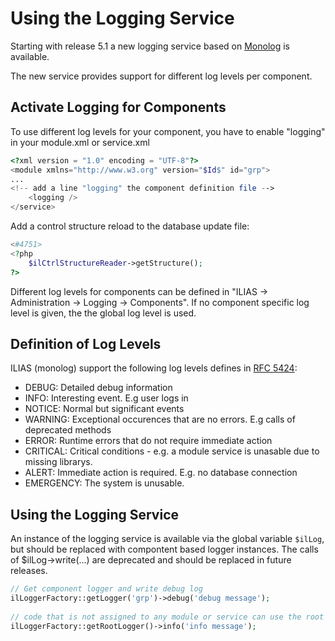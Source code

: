 # Using the Logging Service

Starting with release 5.1 a new logging service based on [Monolog](https://github.com/Seldaek/monolog) is available.

The new service provides support for different log levels per component.

## Activate Logging for Components

To use different log levels for your component, you have to enable "logging" in your module.xml or service.xml

```php
<?xml version = "1.0" encoding = "UTF-8"?>
<module xmlns="http://www.w3.org" version="$Id$" id="grp">
...
<!-- add a line "logging" the component definition file -->
	<logging />
</service>
```

Add a control structure reload to the database update file:

```php
<#4751>
<?php
	$ilCtrlStructureReader->getStructure();
?>
```

Different log levels for components can be defined in "ILIAS -> Administration -> Logging -> Components".
If no component specific log level is given, the the global log level is used.

## Definition of Log Levels

ILIAS (monolog) support the following log levels defines in [RFC 5424](https://datatracker.ietf.org/doc/html/rfc5424):

- DEBUG: Detailed debug information
- INFO: Interesting event. E.g user logs in
- NOTICE: Normal but significant events
- WARNING: Exceptional occurences that are no errors. E.g calls of deprecated methods
- ERROR: Runtime errors that do not require immediate action
- CRITICAL: Critical conditions - e.g. a module service is unasable due to missing librarys.
- ALERT: Immediate action is required.  E.g. no database connection
- EMERGENCY: The system is unusable.

## Using the Logging Service

An instance of the logging service is available via the global variable `$ilLog`, but should be replaced with compontent based logger instances. The calls of $ilLog->write(...) are deprecated and should be replaced in future releases.

```php
// Get component logger and write debug log
ilLoggerFactory::getLogger('grp')->debug('debug message');
 
// code that is not assigned to any module or service can use the root logger for writing messages
ilLoggerFactory::getRootLogger()->info('info message');
```